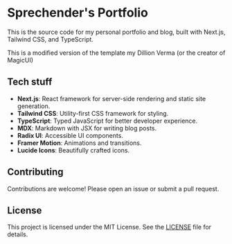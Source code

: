# Sprechender's Portfolio

This is the source code for my personal portfolio and blog, built with Next.js, Tailwind CSS, and TypeScript.

This is a modified version of the template my Dillion Verma (or the creator of MagicUI)

## Tech stuff

- **Next.js**: React framework for server-side rendering and static site generation.
- **Tailwind CSS**: Utility-first CSS framework for styling.
- **TypeScript**: Typed JavaScript for better developer experience.
- **MDX**: Markdown with JSX for writing blog posts.
- **Radix UI**: Accessible UI components.
- **Framer Motion**: Animations and transitions.
- **Lucide Icons**: Beautifully crafted icons.

## Contributing

Contributions are welcome! Please open an issue or submit a pull request.

## License

This project is licensed under the MIT License. See the [LICENSE](LICENSE) file for details.